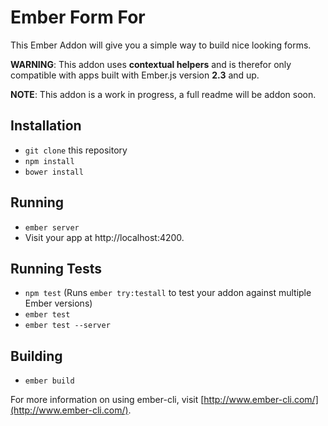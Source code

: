 # Ember Form For

This Ember Addon will give you a simple way to build nice looking forms.

__WARNING__: This addon uses __contextual helpers__ and is therefor only
compatible with apps built with Ember.js version __2.3__ and up.

__NOTE__: This addon is a work in progress, a full readme will be addon soon.

## Installation

* `git clone` this repository
* `npm install`
* `bower install`

## Running

* `ember server`
* Visit your app at http://localhost:4200.

## Running Tests

* `npm test` (Runs `ember try:testall` to test your addon against multiple Ember versions)
* `ember test`
* `ember test --server`

## Building

* `ember build`

For more information on using ember-cli, visit [http://www.ember-cli.com/](http://www.ember-cli.com/).
